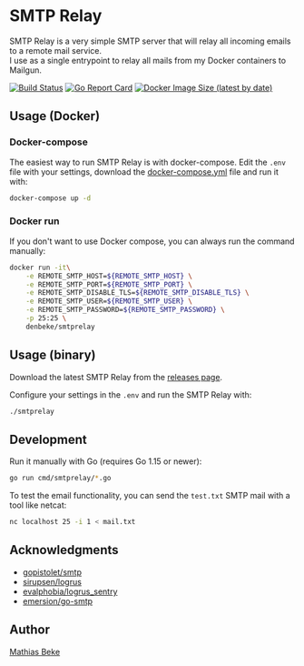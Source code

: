 # SMTP Relay

SMTP Relay is a very simple SMTP server that will relay all incoming emails to a remote mail service.  
I use as a single entrypoint to relay all mails from my Docker containers to Mailgun.

[![Build Status](https://travis-ci.com/DenBeke/smtprelay.svg?branch=master)](https://travis-ci.com/DenBeke/smtp-relay)
[![Go Report Card](https://goreportcard.com/badge/github.com/DenBeke/smtprelay)](https://goreportcard.com/report/github.com/DenBeke/smtp-relay)
[![Docker Image Size (latest by date)](https://img.shields.io/docker/image-size/denbeke/smtprelay?sort=date)](https://hub.docker.com/r/denbeke/smtp-relay)


## Usage (Docker)

### Docker-compose

The easiest way to run SMTP Relay is with docker-compose.
Edit the `.env` file with your settings,  download the [docker-compose.yml](./docker-compose.yml) file and run it with:

```bash
docker-compose up -d
```


### Docker run

If you don't want to use Docker compose, you can always run the command manually:

```bash
docker run -it\
    -e REMOTE_SMTP_HOST=${REMOTE_SMTP_HOST} \
    -e REMOTE_SMTP_PORT=${REMOTE_SMTP_PORT} \
    -e REMOTE_SMTP_DISABLE_TLS=${REMOTE_SMTP_DISABLE_TLS} \
    -e REMOTE_SMTP_USER=${REMOTE_SMTP_USER} \
    -e REMOTE_SMTP_PASSWORD=${REMOTE_SMTP_PASSWORD} \
    -p 25:25 \
    denbeke/smtprelay
```



## Usage (binary)

Download the latest SMTP Relay from the [releases page](https://github.com/DenBeke/smtprelay/releases).

Configure your settings in the `.env` and run the SMTP Relay with:

```bash
./smtprelay
```


## Development

Run it manually with Go (requires Go 1.15 or newer):

```bash
go run cmd/smtprelay/*.go
```

To test the email functionality, you can send the `test.txt` SMTP mail with a tool like netcat:

```bash
nc localhost 25 -i 1 < mail.txt
```


## Acknowledgments

- [gopistolet/smtp](https://github.com/gopistolet/smtp)
- [sirupsen/logrus](https://github.com/sirupsen/logrus)
- [evalphobia/logrus_sentry](https://github.com/evalphobia/logrus_sentry)
- [emersion/go-smtp](https://github.com/emersion/go-smtp)



## Author

[Mathias Beke](https://denbeke.be)

